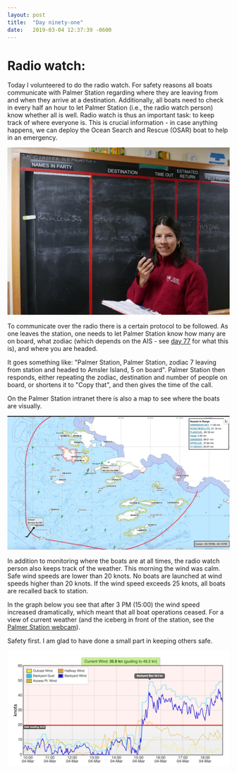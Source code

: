 ```yaml
---
layout: post
title:  "Day ninety-one"
date:   2019-03-04 12:37:39 -0600
---
```

# Radio watch:
Today I volunteered to do the radio watch. For safety reasons all boats communicate with Palmer Station regarding where they are leaving from and when they arrive at a destination. Additionally, all boats need to check in every half an hour to let Palmer Station (i.e., the radio watch person) know whether all is well. Radio watch is thus an important task: to keep track of where everyone is. This is crucial information - in case anything happens, we can deploy the Ocean Search and Rescue (OSAR) boat to help in an emergency.  

![Natasja on Radio Watch](/assets/blog_photos/190304/P1110199.jpg)

To communicate over the radio there is a certain protocol to be followed. As one leaves the station, one needs to let Palmer Station know how many are on board, what zodiac (which depends on the AIS - see [day 77](https://natasjavgestel.github.io/blog/2019/02/18/day-seventyseven) for what this is), and where you are headed.

It goes something like: "Palmer Station, Palmer Station, zodiac 7 leaving from station and headed to Amsler Island, 5 on board". Palmer Station then responds, either repeating the zodiac, destination and number of people on board, or shortens it to "Copy that", and then gives the time of the call. 

On the Palmer Station intranet there is also a map to see where the boats are visually. 

![Vessel map with AIS](/assets/blog_photos/190304/AIS_BoatingMap.jpg)

In addition to monitoring where the boats are at all times, the radio watch person also keeps track of the weather. This morning the wind was calm. Safe wind speeds are lower than 20 knots. No boats are launched at wind speeds higher than 20 knots. If the wind speed exceeds 25 knots, all boats are recalled back to station.

In the graph below you see that after 3 PM (15:00) the wind speed increased dramatically, which meant that all boat operations ceased. For a view of current weather (and the iceberg in front of the station, see the [Palmer Station webcam](https://www.usap.gov/videoclipsandmaps/palwebcam.cfm)).

Safety first. I am glad to have done a small part in keeping others safe.

![Wind speed graph](/assets/blog_photos/190304/WindData.jpg)

